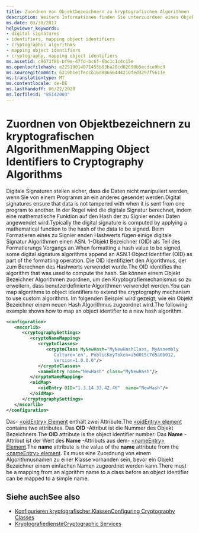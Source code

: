 ```yaml
---
title: Zuordnen von Objektbezeichnern zu kryptografischen Algorithmen
description: Weitere Informationen finden Sie unterzuordnen eines Objekt Bezeichners (OID) zu einem Kryptografiealgorithmus in .NET mithilfe der Elemente "oidEntry" und "nameEntry" in einer XML-Konfigurationsdatei.
ms.date: 03/30/2017
helpviewer_keywords:
- digital signatures
- identifiers, mapping object identifiers
- cryptographic algorithms
- mapping object identifiers
- cryptography, mapping object identifiers
ms.assetid: c9673f81-bf9e-47fd-bc6f-6bc1c1c4c15e
ms.openlocfilehash: e22510014071455b83ba28cd82690b5ecdce9bc9
ms.sourcegitcommit: 6219b1e1feccb16d88656444210fed3297f5611e
ms.translationtype: MT
ms.contentlocale: de-DE
ms.lasthandoff: 06/22/2020
ms.locfileid: "85142003"
---
```

# <a name="mapping-object-identifiers-to-cryptography-algorithms"></a><span data-ttu-id="3b8bb-103">Zuordnen von Objektbezeichnern zu kryptografischen Algorithmen</span><span class="sxs-lookup"><span data-stu-id="3b8bb-103">Mapping Object Identifiers to Cryptography Algorithms</span></span>
<span data-ttu-id="3b8bb-104">Digitale Signaturen stellen sicher, dass die Daten nicht manipuliert werden, wenn Sie von einem Programm an ein anderes gesendet werden.</span><span class="sxs-lookup"><span data-stu-id="3b8bb-104">Digital signatures ensure that data is not tampered with when it is sent from one program to another.</span></span> <span data-ttu-id="3b8bb-105">In der Regel wird die digitale Signatur berechnet, indem eine mathematische Funktion auf den Hash der zu Signier enden Daten angewendet wird.</span><span class="sxs-lookup"><span data-stu-id="3b8bb-105">Typically the digital signature is computed by applying a mathematical function to the hash of the data to be signed.</span></span> <span data-ttu-id="3b8bb-106">Beim Formatieren eines zu Signier enden Hashwerts fügen einige digitale Signatur Algorithmen einen ASN. 1-Objekt Bezeichner (OID) als Teil des Formatierungs Vorgangs an.</span><span class="sxs-lookup"><span data-stu-id="3b8bb-106">When formatting a hash value to be signed, some digital signature algorithms append an ASN.1 Object Identifier (OID) as part of the formatting operation.</span></span> <span data-ttu-id="3b8bb-107">Die OID identifiziert den Algorithmus, der zum Berechnen des Hashwerts verwendet wurde.</span><span class="sxs-lookup"><span data-stu-id="3b8bb-107">The OID identifies the algorithm that was used to compute the hash.</span></span> <span data-ttu-id="3b8bb-108">Sie können einem Objekt Bezeichner Algorithmen zuordnen, um den Kryptografiemechanismus so zu erweitern, dass benutzerdefinierte Algorithmen verwendet werden.</span><span class="sxs-lookup"><span data-stu-id="3b8bb-108">You can map algorithms to object identifiers to extend the cryptography mechanism to use custom algorithms.</span></span> <span data-ttu-id="3b8bb-109">Im folgenden Beispiel wird gezeigt, wie ein Objekt Bezeichner einem neuen Hash Algorithmus zugeordnet wird.</span><span class="sxs-lookup"><span data-stu-id="3b8bb-109">The following example shows how to map an object identifier to a new hash algorithm.</span></span>  
  
```xml  
<configuration>  
   <mscorlib>  
      <cryptographySettings>  
         <cryptoNameMapping>  
            <cryptoClasses>  
               <cryptoClass MyNewHash="MyNewHashClass, MyAssembly  
                  Culture='en', PublicKeyToken=a5d015c7d5a0b012,  
                  Version=1.0.0.0"/>  
            </cryptoClasses>  
            <nameEntry name="NewHash" class="MyNewHash"/>  
         </cryptoNameMapping>  
         <oidMap>  
            <oidEntry OID="1.3.14.33.42.46"  name="NewHash"/>  
         </oidMap>  
      </cryptographySettings>  
   </mscorlib>  
</configuration>  
```  
  
 <span data-ttu-id="3b8bb-110">Das- [ \<oidEntry> Element](./file-schema/cryptography/oidentry-element.md) enthält zwei Attribute.</span><span class="sxs-lookup"><span data-stu-id="3b8bb-110">The [\<oidEntry> element](./file-schema/cryptography/oidentry-element.md) contains two attributes.</span></span> <span data-ttu-id="3b8bb-111">Das **OID** -Attribut ist die Nummer des Objekt Bezeichners.</span><span class="sxs-lookup"><span data-stu-id="3b8bb-111">The **OID** attribute is the object identifier number.</span></span> <span data-ttu-id="3b8bb-112">Das **Name** -Attribut ist der Wert des **Name** -Attributs aus dem- [ \<nameEntry> Element](./file-schema/cryptography/nameentry-element.md).</span><span class="sxs-lookup"><span data-stu-id="3b8bb-112">The **name** attribute is the value of the **name** attribute from the [\<nameEntry> element](./file-schema/cryptography/nameentry-element.md).</span></span> <span data-ttu-id="3b8bb-113">Es muss eine Zuordnung von einem Algorithmusnamen zu einer Klasse vorhanden sein, bevor ein Objekt Bezeichner einem einfachen Namen zugeordnet werden kann.</span><span class="sxs-lookup"><span data-stu-id="3b8bb-113">There must be a mapping from an algorithm name to a class before an object identifier can be mapped to a simple name.</span></span>  
  
## <a name="see-also"></a><span data-ttu-id="3b8bb-114">Siehe auch</span><span class="sxs-lookup"><span data-stu-id="3b8bb-114">See also</span></span>

- [<span data-ttu-id="3b8bb-115">Konfigurieren kryptografischer Klassen</span><span class="sxs-lookup"><span data-stu-id="3b8bb-115">Configuring Cryptography Classes</span></span>](configure-cryptography-classes.md)
- [<span data-ttu-id="3b8bb-116">Kryptografiedienste</span><span class="sxs-lookup"><span data-stu-id="3b8bb-116">Cryptographic Services</span></span>](../../standard/security/cryptographic-services.md)
